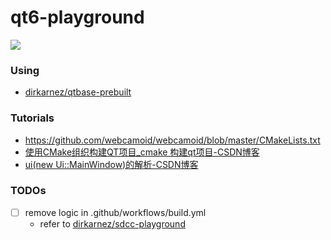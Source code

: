 qt6-playground
==============
![](https://github.com/dirkarnez/qt6-playground/actions/workflows/build.yml/badge.svg)

### Using
- [dirkarnez/qtbase-prebuilt](https://github.com/dirkarnez/qtbase-prebuilt)

### Tutorials
- https://github.com/webcamoid/webcamoid/blob/master/CMakeLists.txt
- [使用CMake组织构建QT项目_cmake 构建qt项目-CSDN博客](https://blog.csdn.net/yang1fei2/article/details/141777944)
- [ui(new Ui::MainWindow)的解析-CSDN博客](https://blog.csdn.net/sinat_31608641/article/details/130674349)

### TODOs
- [ ] remove logic in .github/workflows/build.yml
  - refer to [dirkarnez/sdcc-playground](https://github.com/dirkarnez/sdcc-playground)
